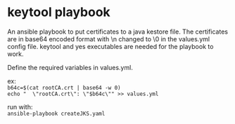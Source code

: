 # keytool playbook
An ansible playbook to put certificates to a java kestore file. The certificates are in base64 encoded format with \n changed to \0 in the values.yml config file.
keytool and yes executables are needed for the playbook to work.  

Define the required variables in values.yml.

ex:  
`b64c=$(cat rootCA.crt | base64 -w 0)  `  
`echo "  \"rootCA.crt\": \"$b64c\"" >> values.yml  `  


run with:  
`ansible-playbook createJKS.yaml  `  
